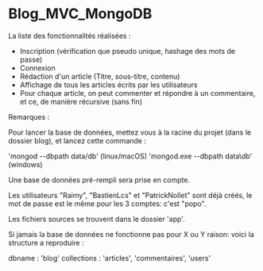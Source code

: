 # Blog_MVC_MongoDB

La liste des fonctionnalités réalisées :

* Inscription (vérification que pseudo unique, hashage des mots de passe)
* Connexion
* Rédaction d'un article (Titre, sous-titre, contenu)
* Affichage de tous les articles écrits par les utilisateurs
* Pour chaque article, on peut commenter et répondre à un commentaire, et ce, de manière récursive (sans fin)


Remarques :

Pour lancer la base de données, mettez vous à la racine du projet (dans le dossier blog), et lancez cette commande : 

'mongod --dbpath data/db' (linux/macOS)
'mongod.exe --dbpath data\db' (windows)


Une base de données pré-rempli sera prise en compte.

Les utilisateurs "Raimy", "BastienLcs" et "PatrickNollet" sont déjà créés, le mot de passe est le même pour les 3 comptes: c'est "popo".

Les fichiers sources se trouvent dans le dossier 'app'.


Si jamais la base de données ne fonctionne pas pour X ou Y raison: voici la structure a reproduire :

dbname : 'blog'
collections : 'articles', 'commentaires', 'users'
